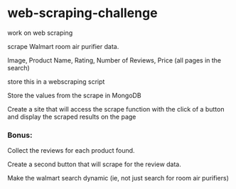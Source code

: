 # web-scraping-challenge
work on web scraping

scrape Walmart room air purifier data.

Image, Product Name, Rating, Number of Reviews, Price (all pages in the search)

store this in a webscraping script

Store the values from the scrape in MongoDB

Create a site that will access the scrape function with the click of a button and display the scraped results on the page

### Bonus: 

Collect the reviews for each product found.

Create a second button that will scrape for the review data.

Make the walmart search dynamic (ie, not just search for room air purifiers)
